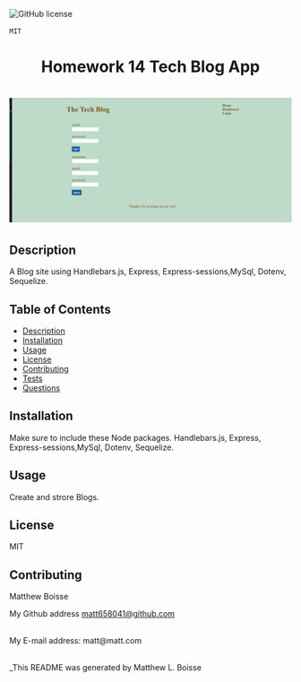 ![GitHub license](https://img.shields.io/badge/license-MIT-blue.svg)

    MIT


  <h1 align='center'>Homework 14 Tech Blog App <h1/> 
  
  # ![alt-text](/images/blog.png)


  ## Description
  A Blog site using Handlebars.js, Express, Express-sessions,MySql, Dotenv, Sequelize.

  ## Table of Contents
  - [Description](#description)
  - [Installation](#installation)
  - [Usage](#usage)
  - [License](#license)
  - [Contributing](#contributing)
  - [Tests](#tests)
  - [Questions](#questions)
  
  ## Installation
  Make sure to include these Node packages. 
  Handlebars.js, Express, Express-sessions,MySql, Dotenv, Sequelize.

  ## Usage
  Create and strore Blogs.

  ## License
 MIT

  ## Contributing
   Matthew Boisse
   
 

  My Github address [matt658041@github.com](https://github.com/matt658041)<br />

  <br/>
  My E-mail address: matt@matt.com<br/><br/>

  _This README was generated by Matthew L. Boisse